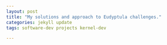 ```yaml
---
layout: post
title: "My solutions and approach to Eudyptula challenges."
categories: jekyll update
tags: software-dev projects kernel-dev

---
```


